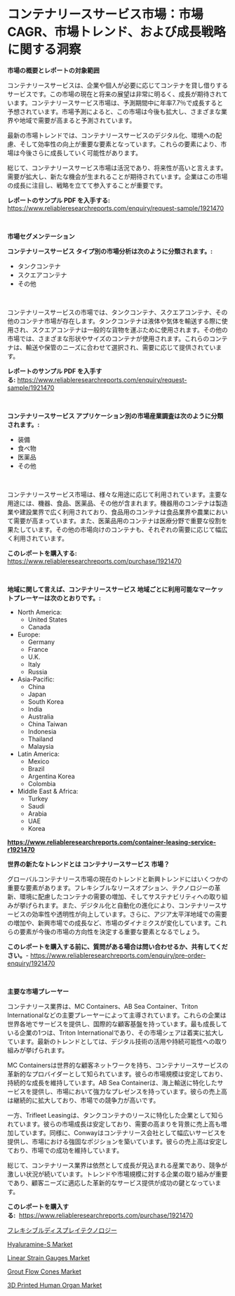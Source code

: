 <p><h1>コンテナリースサービス市場：市場CAGR、市場トレンド、および成長戦略に関する洞察</h1></p><p><strong>市場の概要とレポートの対象範囲</strong></p>
<p><p>コンテナリースサービスは、企業や個人が必要に応じてコンテナを貸し借りするサービスです。この市場の現在と将来の展望は非常に明るく、成長が期待されています。コンテナリースサービス市場は、予測期間中に年率7.7％で成長すると予想されています。市場予測によると、この市場は今後も拡大し、さまざまな業界や地域で需要が高まると予測されています。</p><p>最新の市場トレンドでは、コンテナリースサービスのデジタル化、環境への配慮、そして効率性の向上が重要な要素となっています。これらの要素により、市場は今後さらに成長していく可能性があります。</p><p>総じて、コンテナリースサービス市場は活況であり、将来性が高いと言えます。需要が拡大し、新たな機会が生まれることが期待されています。企業はこの市場の成長に注目し、戦略を立てて参入することが重要です。</p></p>
<p><strong>レポートのサンプル PDF を入手する:</strong> <a href="https://www.reliableresearchreports.com/enquiry/request-sample/1921470">https://www.reliableresearchreports.com/enquiry/request-sample/1921470</a></p>
<p>&nbsp;</p>
<p><strong>市場セグメンテーション</strong></p>
<p><strong>コンテナリースサービス タイプ別の市場分析は次のように分類されます。:</strong></p>
<p><ul><li>タンクコンテナ</li><li>スクエアコンテナ</li><li>その他</li></ul></p>
<p>&nbsp;</p>
<p><p>コンテナリースサービスの市場では、タンクコンテナ、スクエアコンテナ、その他のコンテナ市場が存在します。タンクコンテナは液体や気体を輸送する際に使用され、スクエアコンテナは一般的な貨物を運ぶために使用されます。その他の市場では、さまざまな形状やサイズのコンテナが使用されます。これらのコンテナは、輸送や保管のニーズに合わせて選択され、需要に応じて提供されています。</p></p>
<p><strong>レポートのサンプル PDF を入手する:</strong>&nbsp;<a href="https://www.reliableresearchreports.com/enquiry/request-sample/1921470">https://www.reliableresearchreports.com/enquiry/request-sample/1921470</a></p>
<p>&nbsp;</p>
<p><strong> コンテナリースサービス アプリケーション別の市場産業調査は次のように分類されます。:</strong></p>
<p><ul><li>装備</li><li>食べ物</li><li>医薬品</li><li>その他</li></ul></p>
<p>&nbsp;</p>
<p><p>コンテナリースサービス市場は、様々な用途に応じて利用されています。主要な用途には、機器、食品、医薬品、その他が含まれます。機器用のコンテナは製造業や建設業界で広く利用されており、食品用のコンテナは食品業界や農業において需要が高まっています。また、医薬品用のコンテナは医療分野で重要な役割を果たしています。その他の市場向けのコンテナも、それぞれの需要に応じて幅広く利用されています。</p></p>
<p><strong>このレポートを購入する:</strong>&nbsp; <a href="https://www.reliableresearchreports.com/purchase/1921470">https://www.reliableresearchreports.com/purchase/1921470</a></p>
<p>&nbsp;</p>
<p><strong>地域に関して言えば、コンテナリースサービス 地域ごとに利用可能なマーケットプレーヤーは次のとおりです。:</strong></p>
<p><ul>
    <li>
        North America:
        <ul>
            <li>United States</li>
            <li>Canada</li>
        </ul>
    </li>
    <li>
        Europe:
        <ul>
            <li>Germany</li>
            <li>France</li>
            <li>U.K.</li>
            <li>Italy</li>
            <li>Russia</li>
        </ul>
    </li>
    <li>
        Asia-Pacific:
        <ul>
            <li>China</li>
            <li>Japan</li>
            <li>South Korea</li>
            <li>India</li>
            <li>Australia</li>
            <li>China Taiwan</li>
            <li>Indonesia</li>
            <li>Thailand</li>
            <li>Malaysia</li>
        </ul>
    </li>
    <li>
        Latin America:
        <ul>
            <li>Mexico</li>
            <li>Brazil</li>
            <li>Argentina Korea</li>
            <li>Colombia</li>
        </ul>
    </li>
    <li>
        Middle East & Africa:
        <ul>
            <li>Turkey</li>
            <li>Saudi</li>
            <li>Arabia</li>
            <li>UAE</li>
            <li>Korea</li>
        </ul>
    </li>
    </ul></p>
<p><strong><a href="https://www.reliableresearchreports.com/container-leasing-service-r1921470">https://www.reliableresearchreports.com/container-leasing-service-r1921470</a></strong>&nbsp;</p>
<p><strong>世界の新たなトレンドとは コンテナリースサービス 市場？</strong></p>
<p><p>グローバルコンテナリース市場の現在のトレンドと新興トレンドにはいくつかの重要な要素があります。フレキシブルなリースオプション、テクノロジーの革新、環境に配慮したコンテナの需要の増加、そしてサステナビリティへの取り組みが挙げられます。また、デジタル化と自動化の進化により、コンテナリースサービスの効率性や透明性が向上しています。さらに、アジア太平洋地域での需要の増加や、新興市場での成長など、市場のダイナミクスが変化しています。これらの要素が今後の市場の方向性を決定する重要な要素となるでしょう。</p></p>
<p><strong>このレポートを購入する前に、質問がある場合は問い合わせるか、共有してください。</strong>- <a href="https://www.reliableresearchreports.com/enquiry/pre-order-enquiry/1921470">https://www.reliableresearchreports.com/enquiry/pre-order-enquiry/1921470</a></p>
<p>&nbsp;</p>
<p><strong>主要な市場プレーヤー</strong></p>
<p><p>コンテナリース業界は、MC Containers、AB Sea Container、Triton Internationalなどの主要プレーヤーによって主導されています。これらの企業は世界各地でサービスを提供し、国際的な顧客基盤を持っています。最も成長している企業の1つは、Triton Internationalであり、その市場シェアは着実に拡大しています。最新のトレンドとしては、デジタル技術の活用や持続可能性への取り組みが挙げられます。</p><p>MC Containersは世界的な顧客ネットワークを持ち、コンテナリースサービスの革新的なプロバイダーとして知られています。彼らの市場規模は安定しており、持続的な成長を維持しています。AB Sea Containerは、海上輸送に特化したサービスを提供し、市場において強力なプレゼンスを持っています。彼らの売上高は継続的に拡大しており、市場での競争力が高いです。</p><p>一方、Trifleet Leasingは、タンクコンテナのリースに特化した企業として知られています。彼らの市場成長は安定しており、需要の高まりを背景に売上高も増加しています。同様に、Conwayはコンテナリース会社として幅広いサービスを提供し、市場における強固なポジションを築いています。彼らの売上高は安定しており、市場での成功を維持しています。</p><p>総じて、コンテナリース業界は依然として成長が見込まれる産業であり、競争が激しい状況が続いています。トレンドや市場規模に対する企業の取り組みが重要であり、顧客ニーズに適応した革新的なサービス提供が成功の鍵となっています。</p></p>
<p><strong>このレポートを購入する:</strong>&nbsp;&nbsp;<a href="https://www.reliableresearchreports.com/purchase/1921470">https://www.reliableresearchreports.com/purchase/1921470</a></p>
<p><p><a href="https://github.com/Sophiaard2003/Market-Research-Report-List-1/blob/main/651630748097.md">フレキシブルディスプレイテクノロジー</a></p><p><a href="https://issuu.com/reportprime-2/docs/hyaluramine-s-market-size-2030.pptx">Hyaluramine-S Market</a></p><p><a href="https://www.linkedin.com/pulse/linear-strain-gauges-market-size-outlook-forecast-2024-biibe?trackingId=OWi8kh9rjSQ4hwllBRRRqw%3D%3D">Linear Strain Gauges Market</a></p><p><a href="https://www.linkedin.com/pulse/analyzing-grout-flow-cones-market-global-industry-perspective-vgo2e?trackingId=2Krt6rZocuaywnHEg80Lcw%3D%3D">Grout Flow Cones Market</a></p><p><a href="https://github.com/lataunyatinikmelvin59ilbd0dv/Market-Research-Report-List-2/blob/main/3d-printed-human-organ-market.md">3D Printed Human Organ Market</a></p></p>